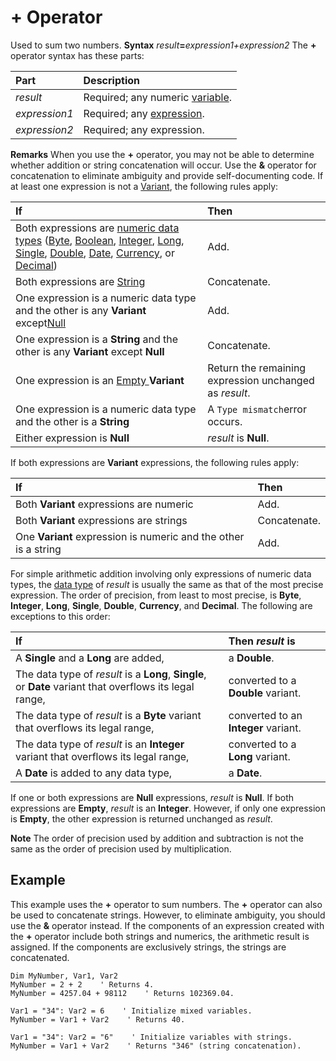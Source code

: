 
# + Operator



Used to sum two numbers.
 **Syntax**
 _result_**=**_expression1+expression2_
The  **+** operator syntax has these parts:


|**Part**|**Description**|
|:-----|:-----|
| _result_|Required; any numeric [variable](b8bdf64f-5920-1ae9-16d0-b26d09524a30.md).|
| _expression1_|Required; any [expression](b8bdf64f-5920-1ae9-16d0-b26d09524a30.md).|
| _expression2_|Required; any expression.|
 **Remarks**
When you use the  **+** operator, you may not be able to determine whether addition or string concatenation will occur. Use the **&amp;** operator for concatenation to eliminate ambiguity and provide self-documenting code.
If at least one expression is not a [Variant](b8bdf64f-5920-1ae9-16d0-b26d09524a30.md), the following rules apply:


|**If**|**Then**|
|:-----|:-----|
|Both expressions are [numeric data types](b8bdf64f-5920-1ae9-16d0-b26d09524a30.md) ([Byte](b8bdf64f-5920-1ae9-16d0-b26d09524a30.md), [Boolean](b8bdf64f-5920-1ae9-16d0-b26d09524a30.md), [Integer](b8bdf64f-5920-1ae9-16d0-b26d09524a30.md), [Long](b8bdf64f-5920-1ae9-16d0-b26d09524a30.md), [Single](b8bdf64f-5920-1ae9-16d0-b26d09524a30.md), [Double](b8bdf64f-5920-1ae9-16d0-b26d09524a30.md), [Date](b8bdf64f-5920-1ae9-16d0-b26d09524a30.md), [Currency](b8bdf64f-5920-1ae9-16d0-b26d09524a30.md), or [Decimal](b8bdf64f-5920-1ae9-16d0-b26d09524a30.md))|Add.|
|Both expressions are [String](b8bdf64f-5920-1ae9-16d0-b26d09524a30.md)|Concatenate.|
|One expression is a numeric data type and the other is any  **Variant** except[Null](b8bdf64f-5920-1ae9-16d0-b26d09524a30.md)|Add.|
|One expression is a  **String** and the other is any **Variant** except **Null**|Concatenate.|
|One expression is an [Empty ](b8bdf64f-5920-1ae9-16d0-b26d09524a30.md) **Variant**|Return the remaining expression unchanged as  _result_.|
|One expression is a numeric data type and the other is a  **String**|A  `Type mismatch`error occurs.|
|Either expression is  **Null**| _result_ is **Null**.|
If both expressions are  **Variant** expressions, the following rules apply:


|**If**|**Then**|
|:-----|:-----|
|Both  **Variant** expressions are numeric|Add.|
|Both  **Variant** expressions are strings|Concatenate.|
|One  **Variant** expression is numeric and the other is a string|Add.|
For simple arithmetic addition involving only expressions of numeric data types, the [data type](b8bdf64f-5920-1ae9-16d0-b26d09524a30.md) of _result_ is usually the same as that of the most precise expression. The order of precision, from least to most precise, is **Byte**, **Integer**, **Long**, **Single**, **Double**, **Currency**, and **Decimal**. The following are exceptions to this order:


|**If**|**Then  _result_ is**|
|:-----|:-----|
|A  **Single** and a **Long** are added,|a  **Double**.|
|The data type of  _result_ is a **Long**, **Single**, or **Date** variant that overflows its legal range,|converted to a  **Double** variant.|
|The data type of  _result_ is a **Byte** variant that overflows its legal range,|converted to an  **Integer** variant.|
|The data type of  _result_ is an **Integer** variant that overflows its legal range,|converted to a  **Long** variant.|
|A  **Date** is added to any data type,|a  **Date**.|
If one or both expressions are  **Null** expressions, _result_ is **Null**. If both expressions are **Empty**, _result_ is an **Integer**. However, if only one expression is **Empty**, the other expression is returned unchanged as _result_.

 **Note**  The order of precision used by addition and subtraction is not the same as the order of precision used by multiplication.


## Example

This example uses the  **+** operator to sum numbers. The **+** operator can also be used to concatenate strings. However, to eliminate ambiguity, you should use the **&amp;** operator instead. If the components of an expression created with the **+** operator include both strings and numerics, the arithmetic result is assigned. If the components are exclusively strings, the strings are concatenated.


```
Dim MyNumber, Var1, Var2
MyNumber = 2 + 2    ' Returns 4.
MyNumber = 4257.04 + 98112    ' Returns 102369.04.

Var1 = "34": Var2 = 6    ' Initialize mixed variables.
MyNumber = Var1 + Var2    ' Returns 40.

Var1 = "34": Var2 = "6"    ' Initialize variables with strings.
MyNumber = Var1 + Var2    ' Returns "346" (string concatenation).

```


